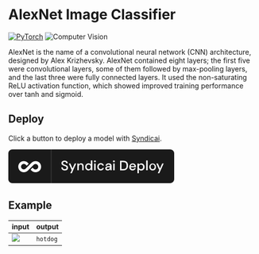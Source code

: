 # AlexNet Image Classifier
[![PyTorch](https://img.shields.io/badge/Framework-PyTorch-79FFE1)](https://pytorch.org)
![Computer Vision](https://img.shields.io/badge/Type-Computer%20Vision-79FFE1)

AlexNet is the name of a convolutional neural network (CNN) architecture, designed by Alex Krizhevsky. AlexNet contained eight layers; the first five were convolutional layers, some of them followed by max-pooling layers, and the last three were fully connected layers. It used the non-saturating ReLU activation function, which showed improved training performance over tanh and sigmoid.


## Deploy 
Click a button to deploy a model with [Syndicai](https://syndicai.co).

[![Syndicai-Deploy](https://raw.githubusercontent.com/syndicai/brand/main/button/deploy.svg)](https://app.syndicai.co/newModel?repository=https://github.com/syndicai/models/tree/master/pytorch/image_classifier)


## Example
| input | output |
| --- | --- |
| <img src="sample_data/input.jpg" width="410"> | `hotdog` |
